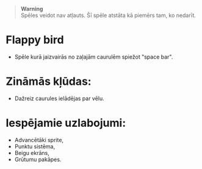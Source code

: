 > **Warning**  
> Spēles veidot nav atļauts. Šī spēle atstāta kā piemērs tam, ko nedarīt.

# Flappy bird
- Spēle kurā jaizvairās no zaļajām caurulēm spiežot "space bar".

# Zināmās kļūdas:
- Dažreiz caurules ielādējas par vēlu.

# Iespējamie uzlabojumi:
- Advancētāki sprite,
- Punktu sistēma,
- Beigu ekrāns,
- Grūtumu pakāpes.
